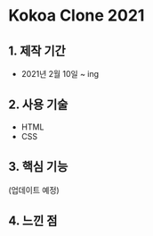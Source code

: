# Kokoa Clone 2021

## 1. 제작 기간

- 2021년 2월 10일 ~ ing

## 2. 사용 기술

- HTML
- CSS

## 3. 핵심 기능

(업데이트 예정)

## 4. 느낀 점
